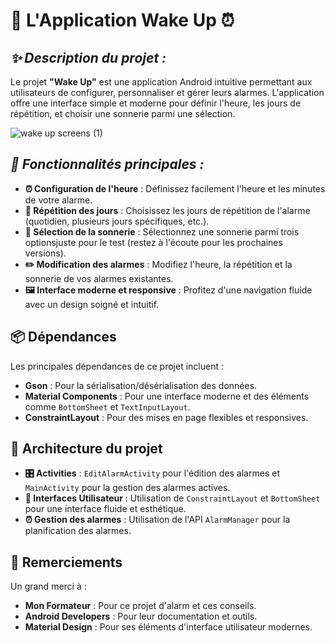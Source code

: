 # 📱 **L'Application Wake Up** ⏰
## ***✨ Description du projet :***
Le projet **"Wake Up"** est une application Android intuitive permettant aux utilisateurs de 
configurer, personnaliser et gérer leurs alarmes. L'application offre une interface simple et moderne 
pour définir l'heure, les jours de répétition, et choisir une sonnerie parmi une sélection.

![wake up screens (1)](https://github.com/user-attachments/assets/c84a937f-35f9-4b03-8cbf-3d75805c8dba)
## ***🔧 Fonctionnalités principales :***

- **⏰ Configuration de l'heure** : Définissez facilement l'heure et les minutes de votre alarme.
- **📅 Répétition des jours** : Choisissez les jours de répétition de l'alarme (quotidien, plusieurs jours spécifiques, etc.).
- **🎵 Sélection de la sonnerie** : Sélectionnez une sonnerie parmi trois optionsjuste pour le test (restez à l'écoute pour les prochaines versions).
- **✏️ Modification des alarmes** : Modifiez l'heure, la répétition et la sonnerie de vos alarmes existantes.
- **🖼️ Interface moderne et responsive** : Profitez d'une navigation fluide avec un design soigné et intuitif.

## 📦 **Dépendances**

Les principales dépendances de ce projet incluent :

- **Gson** : Pour la sérialisation/désérialisation des données.
- **Material Components** : Pour une interface moderne et des éléments comme `BottomSheet` et `TextInputLayout`.
- **ConstraintLayout** : Pour des mises en page flexibles et responsives.

## 📐 **Architecture du projet**

- **🎛️ Activities** : `EditAlarmActivity` pour l'édition des alarmes et `MainActivity` pour la gestion des alarmes actives.
- **🔲 Interfaces Utilisateur** : Utilisation de `ConstraintLayout` et `BottomSheet` pour une interface fluide et esthétique.
- **⏰ Gestion des alarmes** : Utilisation de l'API `AlarmManager` pour la planification des alarmes.

## 🙏 **Remerciements**

Un grand merci à :
- **Mon Formateur** : Pour ce projet d'alarm et ces conseils.
- **Android Developers** : Pour leur documentation et outils.
- **Material Design** : Pour ses éléments d'interface utilisateur modernes.
